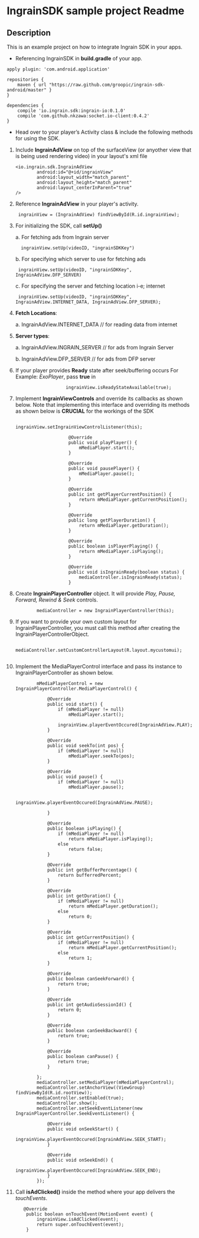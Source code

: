# IngrainSDK sample project Readme #

## Description ##
This is an example project on how to integrate Ingrain SDK in your apps.

* Referencing IngrainSDK in **build.gradle** of your app.

```
apply plugin: 'com.android.application'

repositories {
    maven { url "https://raw.github.com/groopic/ingrain-sdk-android/master" }
}

dependencies {
    compile 'io.ingrain.sdk:ingrain-io:0.1.0'
    compile 'com.github.nkzawa:socket.io-client:0.4.2'
}
```

* Head over to your player’s Activity class & include the following methods for using the SDK.

1. Include **IngrainAdView** on top of the surfaceView (or anyother view that is being used rendering video) in your layout's xml file

	```
	<io.ingrain.sdk.IngrainAdView
			android:id="@+id/ingrainView"
			android:layout_width="match_parent"
			android:layout_height="match_parent"
	        android:layout_centerInParent="true"
	/>
	```
2. Reference **IngrainAdView** in your player's activity.
        
        ingrainView = (IngrainAdView) findViewById(R.id.ingrainView);

3. For initializing the SDK, call **setUp()**

    a. For fetching ads from Ingrain server

         ingrainView.setUp(videoID, "ingrainSDKKey")

    b. For specifying which server to use for fetching ads 

        ingrainView.setUp(videoID, "ingrainSDKKey", IngrainAdView.DFP_SERVER)

    c. For specifying the server and fetching location i-e; internet

        ingrainView.setUp(videoID, "ingrainSDKKey", IngrainAdView.INTERNET_DATA, IngrainAdView.DFP_SERVER);

4. **Fetch Locations**:

    a. IngrainAdView.INTERNET_DATA // for reading data from internet

5. **Server types**:

    a. IngrainAdView.INGRAIN_SERVER // for ads from Ingrain Server

    b. IngrainAdView.DFP_SERVER     // for ads from DFP server  

6. If your player provides **Ready** state after seek/buffering occurs For Example: _ExoPlayer_, pass **true** in 
	```
	                   ingrainView.isReadyStateAvailable(true);
	```       
7. Implement **IngrainViewControls** and override its callbacks as shown below. Note that implementing this interface and overriding its methods as shown below is **CRUCIAL** for the workings of the SDK

	```                  
	                    ingrainView.setIngrainViewControlListener(this);
	
	                    @Override
	                    public void playPlayer() {
	                        mMediaPlayer.start();
	                    }
	                
	                    @Override
	                    public void pausePlayer() {
	                        mMediaPlayer.pause();
	                    }
	                
	                    @Override
	                    public int getPlayerCurrentPosition() {
	                        return mMediaPlayer.getCurrentPosition();
	                    }
	                
	                    @Override
	                    public long getPlayerDuration() {
	                        return mMediaPlayer.getDuration();
	                    }
	                
	                    @Override
	                    public boolean isPlayerPlaying() {
	                        return mMediaPlayer.isPlaying();
	                    }
	                
	                    @Override
	                    public void isIngrainReady(boolean status) {
	                        mediaController.isIngrainReady(status);
	                    }
	
	```
8. Create **IngrainPlayerController** object. It will provide _Play, Pause, Forward, Rewind & Seek_ controls.
	
	```
	        mediaController = new IngrainPlayerController(this);
	```
9. If you want to provide your own custom layout for IngrainPlayerController, you must call this method after creating the IngrainPlayerControllerObject.
	
	```
	        mediaController.setCustomControllerLayout(R.layout.mycustomui);
	        
	```
10. Implement the MediaPlayerControl interface and pass its instance to IngrainPlayerController as shown below.
	
	```
	        mMediaPlayerControl = new IngrainPlayerController.MediaPlayerControl() {
	
	            @Override
	            public void start() {
	                if (mMediaPlayer != null)
	                    mMediaPlayer.start();
	
	                ingrainView.playerEventOccured(IngrainAdView.PLAY);
	            }
	
	            @Override
	            public void seekTo(int pos) {
	                if (mMediaPlayer != null)
	                    mMediaPlayer.seekTo(pos);
	            }
	
	            @Override
	            public void pause() {
	                if (mMediaPlayer != null)
	                    mMediaPlayer.pause();
	
	                ingrainView.playerEventOccured(IngrainAdView.PAUSE);
	
	            }
	
	            @Override
	            public boolean isPlaying() {
	                if (mMediaPlayer != null)
	                    return mMediaPlayer.isPlaying();
	                else
	                    return false;
	            }
	
	            @Override
	            public int getBufferPercentage() {
	                return bufferredPercent;
	            }
	
	            @Override
	            public int getDuration() {
	                if (mMediaPlayer != null)
	                    return mMediaPlayer.getDuration();
	                else
	                    return 0;
	            }
	
	            @Override
	            public int getCurrentPosition() {
	                if (mMediaPlayer != null)
	                    return mMediaPlayer.getCurrentPosition();
	                else
	                    return 1;
	            }
	
	            @Override
	            public boolean canSeekForward() {
	                return true;
	            }
	
	            @Override
	            public int getAudioSessionId() {
	                return 0;
	            }
	
	            @Override
	            public boolean canSeekBackward() {
	                return true;
	            }
	
	            @Override
	            public boolean canPause() {
	                return true;
	            }
	
	        };
	        mediaController.setMediaPlayer(mMediaPlayerControl);
	        mediaController.setAnchorView((ViewGroup) findViewById(R.id.rootView));
	        mediaController.setEnabled(true);
	        mediaController.show();
	        mediaController.setSeekEventListener(new IngrainPlayerController.SeekEventListener() {
	
	            @Override
	            public void onSeekStart() {
	                ingrainView.playerEventOccured(IngrainAdView.SEEK_START);
	            }
	
	            @Override
	            public void onSeekEnd() {
	                ingrainView.playerEventOccured(IngrainAdView.SEEK_END);
	            }
	        });
	```

9. Call **isAdClicked()** inside the method where your app delivers the _touchEvents_.
	```
	   @Override
	    public boolean onTouchEvent(MotionEvent event) {
	        ingrainView.isAdClicked(event);
	        return super.onTouchEvent(event);
	    }
	```
